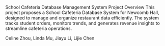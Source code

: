 School Cafeteria Database Management System
Project Overview
This project proposes a School Cafeteria Database System for Newcomb Hall, designed to manage and organize restaurant data efficiently. The system tracks student orders, monitors trends, and generates revenue insights to streamline cafeteria operations.

Celine Zhou, Linda Mu, Jiayu Li, Lijie Chen
